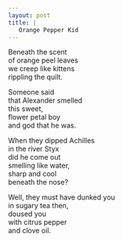 ```yaml
---
layout: post
title: |
   Orange Pepper Kid 
---
```


Beneath the scent  
of orange peel leaves  
we creep like kittens  
rippling the quilt.  

Someone said  
that Alexander smelled  
this sweet,  
flower petal boy  
and god that he was.  

When they dipped Achilles  
in the river Styx  
did he come out  
smelling like water,  
sharp and cool  
beneath the nose?  

Well, they must have dunked you  
in sugary tea then,  
doused you  
with citrus pepper  
and clove oil.  
